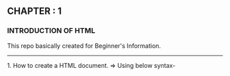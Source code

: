 ## CHAPTER : 1
### INTRODUCTION OF HTML
This repo basically created for Beginner's Information.
<hr>
1. How to create a HTML document.
=> Using below syntax-
    <!DOCTYPE html>
